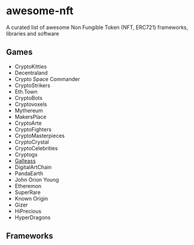 # awesome-nft
A curated list of awesome Non Fungible Token (NFT, ERC721) frameworks, libraries and software

## Games
- CryptoKitties
- Decentraland
- Crypto Space Commander
- CryptoStrikers
- Eth.Town
- CryptoBots
- Cryptovoxels
- Mythereum
- MakersPlace
- CryptoArte
- CryptoFighters
- CryptoMasterpieces
- CryptoCrystal
- CryptoCelebrities
- Cryptogs
- [Galleass](https://austingriffith.com/portfolio/galleass/)
- DigitalArtChain
- PandaEarth
- John Orion Young
- Etheremon
- SuperRare
- Known Origin
- Gizer
- HiPrecious
- HyperDragons

## Frameworks
